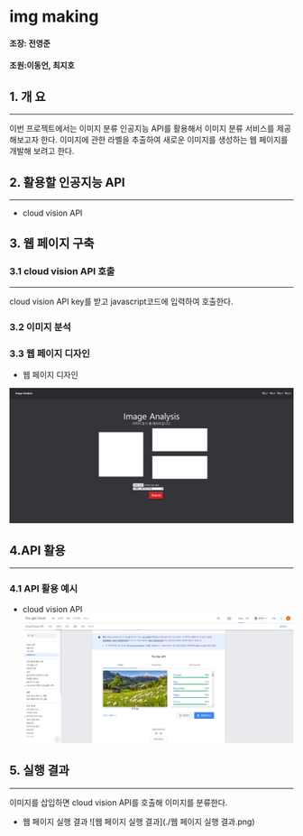 # img making
#### 조장: 전영준

#### 조원:이동언, 최지호

## 1. 개 요
* * *
이번 프로젝트에서는 이미지 분류 인공지능 API를 활용해서
 이미지 분류 서비스를 제공해보고자 한다. 이미지에 관한 라벨을 추출하여
 새로운 이미지를 생성하는 웹 페이지를 개발해 보려고 한다.

## 2. 활용할 인공지능 API
* * *
 - cloud vision API
## 3. 웹 페이지 구축
### 3.1 cloud vision API 호출
***
cloud vision API key를 받고 javascript코드에 입력하여 호출한다.
### 3.2 이미지 분석
### 3.3 웹 페이지 디자인
 - 웹 페이지 디자인

![웹 페이지 디자인](https://github.com/yj021225/ai_api_project/blob/main/%EC%9B%B9%20%ED%8E%98%EC%9D%B4%EC%A7%80%20%EB%94%94%EC%9E%90%EC%9D%B8.png)

## 4.API 활용
* * *
### 4.1 API 활용 예시
 - cloud vision API
![API 활용 예시](https://github.com/yj021225/ai_api_project/blob/main/API%20%ED%99%9C%EC%9A%A9%EC%98%88%EC%8B%9C_2.png)

## 5. 실행 결과
* * *
 이미지를 삽입하면 cloud vision API를 호출해 이미지를 분류한다.
 
 - 웹 페이지 실행 결과
![웹 페이지 실행 결과](./웹 페이지 실행 결과.png)
